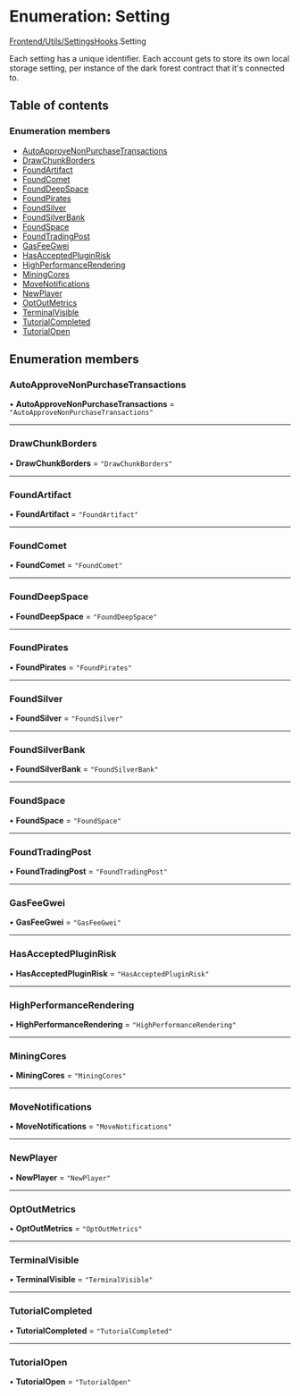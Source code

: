 # Enumeration: Setting

[Frontend/Utils/SettingsHooks](../modules/Frontend_Utils_SettingsHooks.md).Setting

Each setting has a unique identifier. Each account gets to store its own local storage setting,
per instance of the dark forest contract that it's connected to.

## Table of contents

### Enumeration members

- [AutoApproveNonPurchaseTransactions](Frontend_Utils_SettingsHooks.Setting.md#autoapprovenonpurchasetransactions)
- [DrawChunkBorders](Frontend_Utils_SettingsHooks.Setting.md#drawchunkborders)
- [FoundArtifact](Frontend_Utils_SettingsHooks.Setting.md#foundartifact)
- [FoundComet](Frontend_Utils_SettingsHooks.Setting.md#foundcomet)
- [FoundDeepSpace](Frontend_Utils_SettingsHooks.Setting.md#founddeepspace)
- [FoundPirates](Frontend_Utils_SettingsHooks.Setting.md#foundpirates)
- [FoundSilver](Frontend_Utils_SettingsHooks.Setting.md#foundsilver)
- [FoundSilverBank](Frontend_Utils_SettingsHooks.Setting.md#foundsilverbank)
- [FoundSpace](Frontend_Utils_SettingsHooks.Setting.md#foundspace)
- [FoundTradingPost](Frontend_Utils_SettingsHooks.Setting.md#foundtradingpost)
- [GasFeeGwei](Frontend_Utils_SettingsHooks.Setting.md#gasfeegwei)
- [HasAcceptedPluginRisk](Frontend_Utils_SettingsHooks.Setting.md#hasacceptedpluginrisk)
- [HighPerformanceRendering](Frontend_Utils_SettingsHooks.Setting.md#highperformancerendering)
- [MiningCores](Frontend_Utils_SettingsHooks.Setting.md#miningcores)
- [MoveNotifications](Frontend_Utils_SettingsHooks.Setting.md#movenotifications)
- [NewPlayer](Frontend_Utils_SettingsHooks.Setting.md#newplayer)
- [OptOutMetrics](Frontend_Utils_SettingsHooks.Setting.md#optoutmetrics)
- [TerminalVisible](Frontend_Utils_SettingsHooks.Setting.md#terminalvisible)
- [TutorialCompleted](Frontend_Utils_SettingsHooks.Setting.md#tutorialcompleted)
- [TutorialOpen](Frontend_Utils_SettingsHooks.Setting.md#tutorialopen)

## Enumeration members

### AutoApproveNonPurchaseTransactions

• **AutoApproveNonPurchaseTransactions** = `"AutoApproveNonPurchaseTransactions"`

---

### DrawChunkBorders

• **DrawChunkBorders** = `"DrawChunkBorders"`

---

### FoundArtifact

• **FoundArtifact** = `"FoundArtifact"`

---

### FoundComet

• **FoundComet** = `"FoundComet"`

---

### FoundDeepSpace

• **FoundDeepSpace** = `"FoundDeepSpace"`

---

### FoundPirates

• **FoundPirates** = `"FoundPirates"`

---

### FoundSilver

• **FoundSilver** = `"FoundSilver"`

---

### FoundSilverBank

• **FoundSilverBank** = `"FoundSilverBank"`

---

### FoundSpace

• **FoundSpace** = `"FoundSpace"`

---

### FoundTradingPost

• **FoundTradingPost** = `"FoundTradingPost"`

---

### GasFeeGwei

• **GasFeeGwei** = `"GasFeeGwei"`

---

### HasAcceptedPluginRisk

• **HasAcceptedPluginRisk** = `"HasAcceptedPluginRisk"`

---

### HighPerformanceRendering

• **HighPerformanceRendering** = `"HighPerformanceRendering"`

---

### MiningCores

• **MiningCores** = `"MiningCores"`

---

### MoveNotifications

• **MoveNotifications** = `"MoveNotifications"`

---

### NewPlayer

• **NewPlayer** = `"NewPlayer"`

---

### OptOutMetrics

• **OptOutMetrics** = `"OptOutMetrics"`

---

### TerminalVisible

• **TerminalVisible** = `"TerminalVisible"`

---

### TutorialCompleted

• **TutorialCompleted** = `"TutorialCompleted"`

---

### TutorialOpen

• **TutorialOpen** = `"TutorialOpen"`
